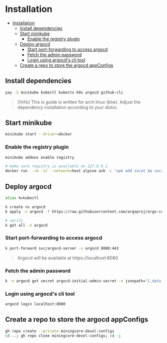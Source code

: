 # Installation

- [Installation](#installation)
  - [Install dependencies](#install-dependencies)
  - [Start minikube](#start-minikube)
    - [Enable the registry plugin](#enable-the-registry-plugin)
  - [Deploy argocd](#deploy-argocd)
    - [Start port-forwarding to access argocd](#start-port-forwarding-to-access-argocd)
    - [Fetch the admin password](#fetch-the-admin-password)
    - [Login using argocd's cli tool](#login-using-argocds-cli-tool)
  - [Create a repo to store the argocd appConfigs](#create-a-repo-to-store-the-argocd-appconfigs)


## Install dependencies
```bash
yay -S minikube kubectl kubectx k9s argocd github-cli
```
> [!Info]
> This is guide is written for arch linux (btw). Adjust the dependency installation according to your distro.

## Start minikube
```bash
minikube start --driver=docker
```

### Enable the registry plugin
```bash
minikube addons enable registry

# make sure registry is available on 127.0.0.1
docker run --rm -it --network=host alpine ash -c "apk add socat && socat TCP-LISTEN:5000,reuseaddr,fork TCP:$(minikube ip):5000"
```

## Deploy argocd
```bash
alias k=kubectl

k create ns argocd
k apply -n argocd -f https://raw.githubusercontent.com/argoproj/argo-cd/stable/manifests/install.yaml

# verify
k get all -n argocd
```

### Start port-forwarding to access argocd
```bash
k port-forward svc/argocd-server -n argocd 8080:443
```

> Argocd will be available at https://localhost:8080

### Fetch the admin password
```bash
k -n argocd get secret argocd-initial-admin-secret -o jsonpath="{.data.password}" | base64 -d; echo
```

### Login using argocd's cli tool
```bash
argocd login localhost:8080
```


## Create a repo to store the argocd appConfigs
```bash
gh repo create --private miningcore-devel-configs
cd ..; gh repo clone miningcore-devel-configs; cd -;
```
